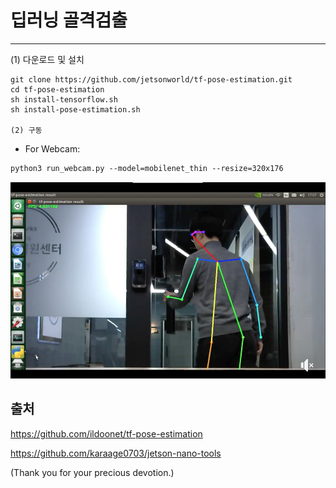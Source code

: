 # 딥러닝 골격검출
***
(1) 다운로드 및 설치
```
git clone https://github.com/jetsonworld/tf-pose-estimation.git
cd tf-pose-estimation
sh install-tensorflow.sh
sh install-pose-estimation.sh

(2) 구동
```
- For Webcam:
```
python3 run_webcam.py --model=mobilenet_thin --resize=320x176
```

![image](https://raw.githubusercontent.com/jetsonworld/tf-pose-estimation/master/tf-pose-estimation.png)

## 출처
https://github.com/ildoonet/tf-pose-estimation

https://github.com/karaage0703/jetson-nano-tools

(Thank you for your precious devotion.)
